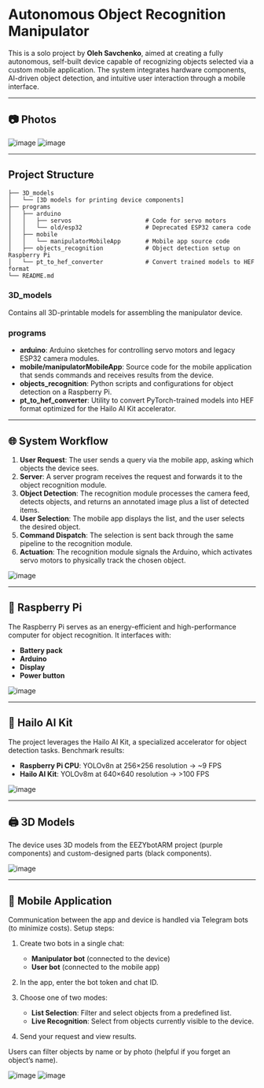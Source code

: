 # Autonomous Object Recognition Manipulator

This is a solo project by **Oleh Savchenko**, aimed at creating a fully autonomous, self-built device capable of recognizing objects selected via a custom mobile application. The system integrates hardware components, AI-driven object detection, and intuitive user interaction through a mobile interface.

---

## 📷 Photos

![image](https://github.com/user-attachments/assets/971d7484-843c-4c15-a828-a4a6b6137559)
![image](https://github.com/user-attachments/assets/8348fe21-4bdf-4f39-a8d4-8ce5db829f3f)

---

## Project Structure

```
├── 3D_models
│   └── [3D models for printing device components]
├── programs
│   ├── arduino
│   │   ├── servos                     # Code for servo motors
│   │   └── old/esp32                  # Deprecated ESP32 camera code
│   ├── mobile
│   │   └── manipulatorMobileApp       # Mobile app source code
│   ├── objects_recognition            # Object detection setup on Raspberry Pi
│   └── pt_to_hef_converter            # Convert trained models to HEF format
└── README.md
```

### 3D\_models

Contains all 3D-printable models for assembling the manipulator device.

### programs

* **arduino**: Arduino sketches for controlling servo motors and legacy ESP32 camera modules.
* **mobile/manipulatorMobileApp**: Source code for the mobile application that sends commands and receives results from the device.
* **objects\_recognition**: Python scripts and configurations for object detection on a Raspberry Pi.
* **pt\_to\_hef\_converter**: Utility to convert PyTorch-trained models into HEF format optimized for the Hailo AI Kit accelerator.

---

## 🌐 System Workflow

1. **User Request**: The user sends a query via the mobile app, asking which objects the device sees.
2. **Server**: A server program receives the request and forwards it to the object recognition module.
3. **Object Detection**: The recognition module processes the camera feed, detects objects, and returns an annotated image plus a list of detected items.
4. **User Selection**: The mobile app displays the list, and the user selects the desired object.
5. **Command Dispatch**: The selection is sent back through the same pipeline to the recognition module.
6. **Actuation**: The recognition module signals the Arduino, which activates servo motors to physically track the chosen object.

![image](https://github.com/user-attachments/assets/57ca8aa4-502c-43f5-a355-dea349cb5c62)

---

## 🍓 Raspberry Pi

The Raspberry Pi serves as an energy-efficient and high-performance computer for object recognition. It interfaces with:

* **Battery pack**
* **Arduino**
* **Display**
* **Power button**

![image](https://github.com/user-attachments/assets/6c518d6d-fa6d-452e-ae65-178f1f09fc7e)

---

## 🤖 Hailo AI Kit

The project leverages the Hailo AI Kit, a specialized accelerator for object detection tasks. Benchmark results:

* **Raspberry Pi CPU**: YOLOv8n at 256×256 resolution → \~9 FPS
* **Hailo AI Kit**: YOLOv8m at 640×640 resolution → >100 FPS

![image](https://github.com/user-attachments/assets/bf0ff6d1-4413-4dce-947a-5ee3e600a3e1)

---

## 🖨️ 3D Models

The device uses 3D models from the EEZYbotARM project (purple components) and custom-designed parts (black components).

![image](https://github.com/user-attachments/assets/fd1c634f-6133-43cd-9727-adaeeecfe192)

---

## 📱 Mobile Application

Communication between the app and device is handled via Telegram bots (to minimize costs). Setup steps:

1. Create two bots in a single chat:

   * **Manipulator bot** (connected to the device)
   * **User bot** (connected to the mobile app)
2. In the app, enter the bot token and chat ID.
3. Choose one of two modes:

   * **List Selection**: Filter and select objects from a predefined list.
   * **Live Recognition**: Select from objects currently visible to the device.
4. Send your request and view results.

Users can filter objects by name or by photo (helpful if you forget an object’s name).

![image](https://github.com/user-attachments/assets/8ac4c757-1b7f-4d4a-bab2-d2177b3967b6)
![image](https://github.com/user-attachments/assets/6fb6a896-f102-4f7c-91d7-303cb5345019)

